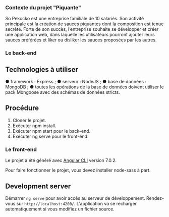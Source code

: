 ### Contexte du projet "Piquante"

So Pekocko est une entreprise familiale de 10 salariés. Son activité principale est la création
de sauces piquantes dont la composition est tenue secrète. Forte de son succès, l’entreprise
souhaite se développer et créer une application web, dans laquelle les utilisateurs pourront
ajouter leurs sauces préférées et liker ou disliker les sauces proposées par les autres.


### Le back-end

## Technologies à utiliser
● framework : Express ;
● serveur : NodeJS ;
● base de données : MongoDB ;
● toutes les opérations de la base de données doivent utiliser le pack Mongoose avec des schémas de données stricts.

## Procédure
1. Cloner le projet.
2. Exécuter npm install.
3. Exécuter npm start pour le back-end.
4. Exécuter ng serve pour le front-end.


### Le front-end

Le projet a été généré avec [Angular CLI](https://github.com/angular/angular-cli) version 7.0.2.

Pour faire fonctionner le projet, vous devez installer node-sass à part.

## Development server

Démarrer `ng serve` pour avoir accès au serveur de développement. Rendez-vous sur `http://localhost:4200/`. L'application va se recharger automatiquement si vous modifiez un fichier source.
